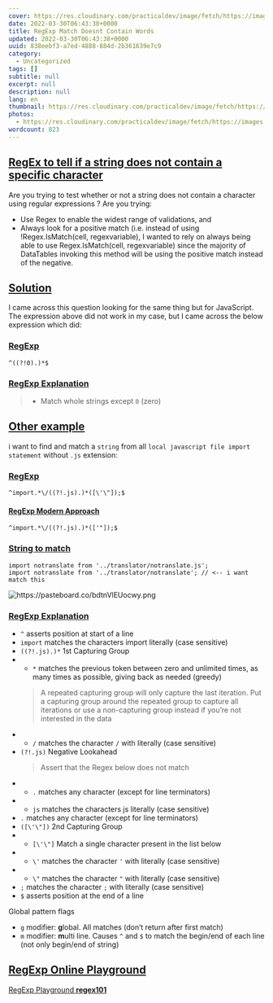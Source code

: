 ```yaml
---
cover: https://res.cloudinary.com/practicaldev/image/fetch/https://images.ctfassets.net/f20lfrunubsq/3VjnlRLGZqdWhDPENCTGQl/ab3c078638607cf2a3d35f4b0cf10fa1/Screenshot_2019-11-03_at_16.57.11__2_.png
date: 2022-03-30T06:43:38+0000
title: RegExp Match Doesnt Contain Words
updated: 2022-03-30T06:43:38+0000
uuid: 838eebf3-a7ed-4888-884d-2b361639e7c9
category:
  - Uncategorized
tags: []
subtitle: null
excerpt: null
description: null
lang: en
thumbnail: https://res.cloudinary.com/practicaldev/image/fetch/https://images.ctfassets.net/f20lfrunubsq/3VjnlRLGZqdWhDPENCTGQl/ab3c078638607cf2a3d35f4b0cf10fa1/Screenshot_2019-11-03_at_16.57.11__2_.png
photos:
  - https://res.cloudinary.com/practicaldev/image/fetch/https://images.ctfassets.net/f20lfrunubsq/3VjnlRLGZqdWhDPENCTGQl/ab3c078638607cf2a3d35f4b0cf10fa1/Screenshot_2019-11-03_at_16.57.11__2_.png
wordcount: 823
---
```


<h2 id="reg-ex-to-tell-if-a-string-does-not-contain-a-specific-character" tabindex="-1"><a class="header-anchor" href="#reg-ex-to-tell-if-a-string-does-not-contain-a-specific-character">RegEx to tell if a string does not contain a specific character</a></h2>
<p>Are you trying to test whether or not a string does not contain a character using regular expressions ?
Are you trying:</p>
<ul>
<li>Use Regex to enable the widest range of validations, and</li>
<li>Always look for a positive match (i.e. instead of using !Regex.IsMatch(cell, regexvariable), I wanted to rely on always being able to use Regex.IsMatch(cell, regexvariable) since the majority of DataTables invoking this method will be using the positive match instead of the negative.</li>
</ul>
<h2 id="solution" tabindex="-1"><a class="header-anchor" href="#solution">Solution</a></h2>
<p>I came across this question looking for the same thing but for JavaScript. The expression above did not work in my case, but I came across the below expression which did:</p>
<h3 id="reg-exp" tabindex="-1"><a class="header-anchor" href="#reg-exp">RegExp</a></h3>
<pre><code class="language-reg">^((?!0).)*$
</code></pre>
<h3 id="reg-exp-explanation" tabindex="-1"><a class="header-anchor" href="#reg-exp-explanation">RegExp Explanation</a></h3>
<blockquote>
<ul>
<li>Match whole strings except <code>0</code> (zero)</li>
</ul>
</blockquote>
<h2 id="other-example" tabindex="-1"><a class="header-anchor" href="#other-example">Other example</a></h2>
<p>i want to find and match a <code>string</code> from all <code>local javascript file import statement</code> without <code>.js</code> extension:</p>
<h3 id="reg-exp-1" tabindex="-1"><a class="header-anchor" href="#reg-exp-1">RegExp</a></h3>
<pre><code class="language-regexp">^import.*\/((?!.js).)*([\'\&quot;]);$
</code></pre>
<h4 id="reg-exp-modern-approach" tabindex="-1"><a class="header-anchor" href="#reg-exp-modern-approach">RegExp Modern Approach</a></h4>
<pre><code class="language-regexp">^import.*\/((?!.js).)*(['&quot;]);$
</code></pre>
<h3 id="string-to-match" tabindex="-1"><a class="header-anchor" href="#string-to-match">String to match</a></h3>
<pre><code class="language-js">import notranslate from '../translator/notranslate.js';
import notranslate from '../translator/notranslate'; // &lt;-- i want match this
</code></pre>
<p><img src="https://gcdnb.pbrd.co/images/bdtnVlEUocwy.png?o=1" alt="https://pasteboard.co/bdtnVlEUocwy.png"></p>
<h3 id="reg-exp-explanation-1" tabindex="-1"><a class="header-anchor" href="#reg-exp-explanation-1">RegExp Explanation</a></h3>
<ul>
<li><code>^</code> asserts position at start of a line</li>
<li><code>import</code> matches the characters import literally (case sensitive)</li>
<li><code>((?!.js).)*</code> 1st Capturing Group</li>
<li>
<ul>
<li><code>*</code> matches the previous token between zero and unlimited times, as many times as possible, giving back as needed (greedy)</li>
</ul>
<blockquote>
<p>A repeated capturing group will only capture the last iteration. Put a capturing group around the repeated group to capture all iterations or use a non-capturing group instead if you’re not interested in the data</p>
</blockquote>
</li>
<li>
<ul>
<li><code>/</code> matches the character <code>/</code> with literally (case sensitive)</li>
</ul>
</li>
<li><code>(?!.js)</code> Negative Lookahead
<blockquote>
<p>Assert that the Regex below does not match</p>
</blockquote>
</li>
<li>
<ul>
<li><code>.</code> matches any character (except for line terminators)</li>
</ul>
</li>
<li>
<ul>
<li><code>js</code> matches the characters js literally (case sensitive)</li>
</ul>
</li>
<li><code>.</code> matches any character (except for line terminators)</li>
<li><code>([\'\&quot;])</code> 2nd Capturing Group</li>
<li>
<ul>
<li><code>[\'\&quot;]</code> Match a single character present in the list below</li>
</ul>
</li>
<li>
<ul>
<li><code>\'</code> matches the character <code>'</code> with literally (case sensitive)</li>
</ul>
</li>
<li>
<ul>
<li><code>\&quot;</code> matches the character <code>&quot;</code> with literally (case sensitive)</li>
</ul>
</li>
<li><code>;</code> matches the character <code>;</code> with literally (case sensitive)</li>
<li><code>$</code> asserts position at the end of a line</li>
</ul>
<p>Global pattern flags</p>
<ul>
<li><code>g</code> modifier: <strong>g</strong>lobal. All matches (don’t return after first match)</li>
<li><code>m</code> modifier: <strong>m</strong>ulti line. Causes <code>^</code> and <code>$</code> to match the begin/end of each line (not only begin/end of string)</li>
</ul>
<h2 id="reg-exp-online-playground" tabindex="-1"><a class="header-anchor" href="#reg-exp-online-playground">RegExp Online Playground</a></h2>
<p><a href="//webmanajemen.com/page/safelink.html?url=aHR0cHM6Ly9yZWdleDEwMS5jb20vci90cDFlUVo=" target="_blank" rel="nofollow noopener">RegExp Playground <strong>regex101</strong></a></p>
